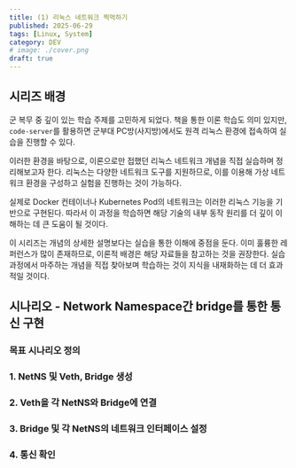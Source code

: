 ```yaml
---
title: (1) 리눅스 네트워크 찍먹하기
published: 2025-06-29
tags: [Linux, System]
category: DEV
# image: ./cover.png
draft: true
---
```


## 시리즈 배경

군 복무 중 깊이 있는 학습 주제를 고민하게 되었다. 책을 통한 이론 학습도 의미 있지만, `code-server`를 활용하면 군부대 PC방(사지방)에서도 원격 리눅스 환경에 접속하여 실습을 진행할 수 있다.

이러한 환경을 바탕으로, 이론으로만 접했던 리눅스 네트워크 개념을 직접 실습하며 정리해보고자 한다. 리눅스는 다양한 네트워크 도구를 지원하므로, 이를 이용해 가상 네트워크 환경을 구성하고 실험을 진행하는 것이 가능하다.

실제로 Docker 컨테이너나 Kubernetes Pod의 네트워크는 이러한 리눅스 기능을 기반으로 구현된다. 따라서 이 과정을 학습하면 해당 기술의 내부 동작 원리를 더 깊이 이해하는 데 큰 도움이 될 것이다.

이 시리즈는 개념의 상세한 설명보다는 실습을 통한 이해에 중점을 둔다. 이미 훌륭한 레퍼런스가 많이 존재하므로, 이론적 배경은 해당 자료들을 참고하는 것을 권장한다. 실습 과정에서 마주하는 개념을 직접 찾아보며 학습하는 것이 지식을 내재화하는 데 더 효과적일 것이다.

## 시나리오 - Network Namespace간 bridge를 통한 통신 구현



### 목표 시나리오 정의


### 1. NetNS 및 Veth, Bridge 생성


### 2. Veth을 각 NetNS와 Bridge에 연결


### 3. Bridge 및 각 NetNS의 네트워크 인터페이스 설정


### 4. 통신 확인